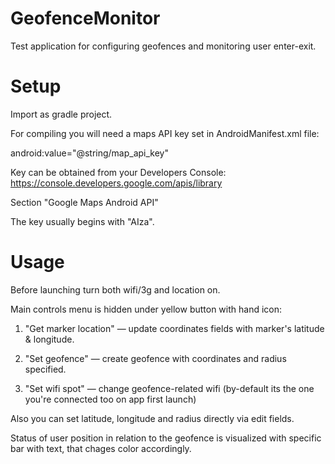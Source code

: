 # GeofenceMonitor
Test application for configuring geofences and monitoring user enter-exit.

# Setup

Import as gradle project.

For compiling you will need a maps API key set in AndroidManifest.xml file:

android:value="@string/map_api_key"

Key can be obtained from your Developers Console:
https://console.developers.google.com/apis/library

Section "Google Maps Android API"

The key usually begins with "AIza".

# Usage

Before launching turn both wifi/3g and location on.

Main controls menu is hidden under yellow button with hand icon:

1. "Get marker location" — update coordinates fields with marker's latitude & longitude.

2. "Set geofence" — create geofence with coordinates and radius specified.

3. "Set wifi spot" — change geofence-related wifi (by-default its the one you're connected too on app first launch)

Also you can set latitude, longitude and radius directly via edit fields.

Status of user position in relation to the geofence is visualized with specific bar with text, that chages color accordingly.
